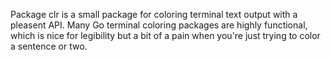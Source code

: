 Package clr is a small package for coloring terminal text output with a pleasent API.
Many Go terminal coloring packages are highly functional, which is nice for legibility but a bit of a pain
when you're just trying to color a sentence or two.